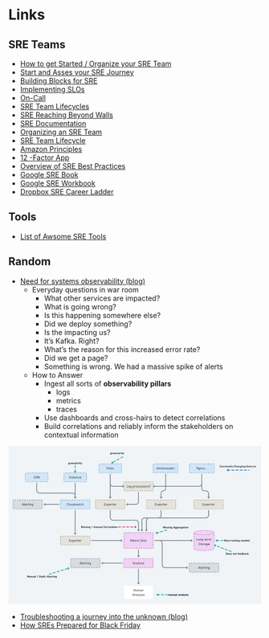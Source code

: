 
# Links #

## SRE Teams ##
- [How to get Started / Organize your SRE Team](https://cloud.google.com/blog/products/devops-sre/how-sre-teams-are-organized-and-how-to-get-started)
- [Start and Asses your SRE Journey](https://cloud.google.com/blog/products/devops-sre/how-to-start-and-assess-your-sre-journey)
- [Building Blocks for SRE](https://medium.com/@skirsch/building-blocks-for-site-reliability-engineering-503c451d1fca)
- [Implementing SLOs](https://sre.google/workbook/implementing-slos/)
- [On-Call](https://sre.google/workbook/implementing-slos/)
- [SRE Team Lifecycles](https://sre.google/workbook/team-lifecycles/)
- [SRE Reaching Beyond Walls](https://sre.google/workbook/reaching-beyond/)
- [SRE Documentation](https://queue.acm.org/detail.cfm?id=3283589)
- [Organizing an SRE Team](https://cloud.google.com/blog/products/devops-sre/how-sre-teams-are-organized-and-how-to-get-started)
- [SRE Team Lifecycle](https://sre.google/workbook/team-lifecycles/)
- [Amazon Principles](https://www.amazon.jobs/en/principles)
- [12 -Factor App](https://12factor.net/)
- [Overview of SRE Best Practices](https://www.slideshare.net/agarwalashutosh/overview-of-site-reliability-engineering-sre-best-practices)
- [Google SRE Book](https://sre.google/sre-book/table-of-contents/)
- [Google SRE Workbook](https://sre.google/workbook/table-of-contents/)
- [Dropbox SRE Career Ladder](https://dropbox.github.io/dbx-career-framework/ic1_reliability_engineer.html)

## Tools ##

- [List of Awsome SRE Tools](https://github.com/SquadcastHub/awesome-sre-tools)

## Random ##


- [Need for systems observability (blog)](https://blog.last9.io/need-for-systems-observability/)
  - Everyday questions in war room
    - What other services are impacted?
    - What is going wrong?
    - Is this happening somewhere else?
    - Did we deploy something?
    - Is the <external API> impacting us?
    - It’s Kafka. Right?
    - What’s the reason for this increased error rate?
    - Did we get a page?
    - Something is wrong. We had a massive spike of alerts
  - How to Answer
    - Ingest all sorts of **observability pillars**
      - logs
      - metrics
      - traces
    - Use dashboards and cross-hairs to detect correlations
    - Build correlations and reliably inform the stakeholders on contextual information

![Typical Monitoring Landscape](../Images/typical_monitoring_landscape.jpg)

- [Troubleshooting a journey into the unknown (blog)](https://medium.com/booking-com-infrastructure/troubleshooting-a-journey-into-the-unknown-e31b524fa86)
- [How SREs Prepared for Black Friday](https://medium.com/back-market-engineering/how-back-market-sres-prepared-for-black-friday-5f017f343408)
  